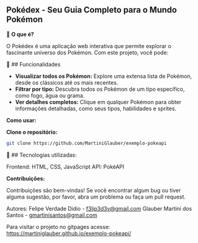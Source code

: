 ## Pokédex - Seu Guia Completo para o Mundo Pokémon

🎯 **O que é?**

O Pokédex é uma aplicação web interativa que permite explorar o fascinante universo dos Pokémon. Com este projeto, você pode:

🔮 ## Funcionalidades
* **Visualizar todos os Pokémon:** Explore uma extensa lista de Pokémon, desde os clássicos até os mais recentes.
* **Filtrar por tipo:** Descubra todos os Pokémon de um tipo específico, como fogo, água ou grama.
* **Ver detalhes completos:** Clique em qualquer Pokémon para obter informações detalhadas, como seus tipos, habilidades e sprites.

**Como usar:**

**Clone o repositório:**
   ```bash 
   git clone https://github.com/MartiniGlauber/exemplo-pokeapi
   ```
💾 ## Tecnologias utilizadas:

Frontend: HTML, CSS, JavaScript
API: PokéAPI

**Contribuições:**

Contribuições são bem-vindas! Se você encontrar algum bug ou tiver alguma sugestão, por favor, abra um problema ou faça um pull request.

Autores: 
Felipe Verdade Didio -  f3lip3d3v@gmail.com
Glauber Martini dos Santos - gmartinisantos@gmail.com

Para visitar o projeto no gitpages acesse:
https://martiniglauber.github.io/exemplo-pokeapi/
